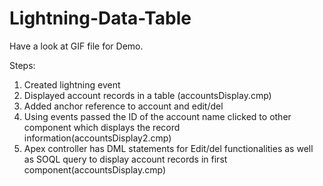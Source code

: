 # Lightning-Data-Table

Have a look at GIF file for Demo.

Steps:
1. Created lightning event 
2. Displayed account records in a table (accountsDisplay.cmp)
3. Added anchor reference to account and edit/del 
4. Using events passed the ID of the account name clicked to other component which displays the record information(accountsDisplay2.cmp)
5. Apex controller has DML statements for Edit/del functionalities as well as SOQL query to display account records in first component(accountsDisplay.cmp)
